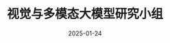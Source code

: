 ---
title: 视觉与多模态大模型研究小组
date: 2025-01-24
# author: test
type: landing

design:
  # Section spacing
  spacing: '1rem'

sections:
  - block: markdown
    content:
      title: 视觉与大模型研究小组
  - block: collection
    id: members
    content:
      title: 团队成员
      filters:
        folders:
          - authors
        tag: mm_prof
      count: 0
    design:
      view: people-grid
      columns: 4
  - block: markdown
    content:
      title: 研究内容简介
      text: |
        近年来，人工智能领域涌现出一类强大的新型模型——**视觉多模态大模型**。它们突破了传统单一模态模型的局限，能够同时理解和处理文本、图像、视频等多种模态的信息，为实现更通用的人工智能迈出了重要一步。

        ### 核心技术突破

        视觉多模态大模型的崛起得益于以下关键技术的突破：

        - **深度学习**：提供了强大的特征提取和模式识别能力。
        - **大规模预训练**：利用海量数据训练模型，学习通用知识表示。
        - **跨模态对齐**：将不同模态的信息映射到同一语义空间，实现跨模态理解。

        例如：
        - **CLIP** 模型通过对比学习将图像和文本映射到同一语义空间，实现了跨模态的检索和理解。
        - **DALL-E 2** 和 **Stable Diffusion** 等模型可以根据文本描述生成高质量的图像，展现了强大的跨模态生成能力。

        ### 应用场景广泛

        视觉多模态大模型的应用场景十分广泛，涵盖了计算机视觉、自然语言处理、人机交互等多个领域：

        - **图像理解**：图像分类、目标检测、图像描述生成等。
        - **视频分析**：视频内容理解、视频摘要生成等。
        - **人机交互**：开发更智能的虚拟助手、聊天机器人等。
      
        ### 未来发展趋势

        尽管视觉多模态大模型取得了令人瞩目的进展，但仍面临一些挑战：

        - **模型可解释性**：如何让模型决策过程更加透明易懂。
        - **数据偏见**：如何避免模型学习到数据中的偏见。
        - **计算资源消耗**：如何降低模型训练和推理的计算成本。
      
        未来，随着技术的不断进步和应用场景的不断拓展，视觉多模态大模型将会朝着更通用、更智能、更高效的方向发展，为人工智能领域带来更多突破和创新。

        总而言之，视觉多模态大模型的出现标志着人工智能从单一模态感知向多模态认知迈进的重要一步，为实现更通用的人工智能奠定了坚实的基础。 随着技术的不断发展和应用场景的不断拓展，视觉多模态大模型将会在更多领域发挥重要作用，为人类社会带来更多便利和价值。
---
